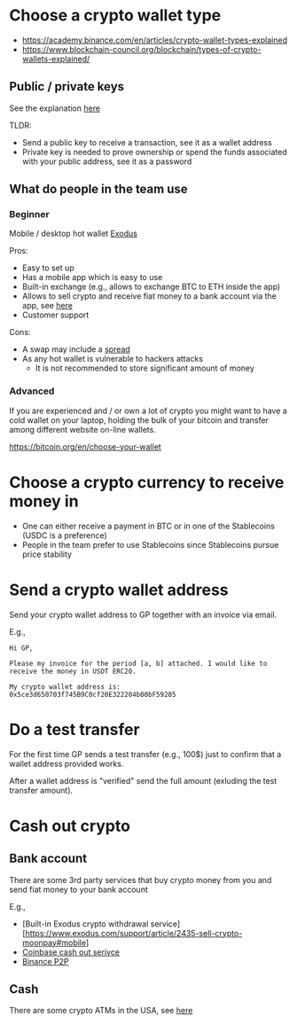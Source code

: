 # Choose a crypto wallet type

- https://academy.binance.com/en/articles/crypto-wallet-types-explained
- https://www.blockchain-council.org/blockchain/types-of-crypto-wallets-explained/

## Public / private keys

See the explanation [here](https://www.gemini.com/cryptopedia/public-private-keys-cryptography)

TLDR:
- Send a public key to receive a transaction, see it as a wallet address
- Private key is needed to prove ownership or spend the funds associated with your public address, see it as a password

## What do people in the team use

### Beginner

Mobile / desktop hot wallet [Exodus](https://www.exodus.com/)

Pros:
- Easy to set up
- Has a mobile app which is easy to use
- Built-in exchange (e.g., allows to exchange BTC to ETH inside the app)
- Allows to sell crypto and receive fiat money to a bank account via the app, see [here](https://www.exodus.com/support/article/2435-sell-crypto-moonpay#mobile)
- Customer support

Cons:
- A swap may include a [spread](https://www.exodus.com/support/article/1591-what-is-an-exchange-spread)
- As any hot wallet is vulnerable to hackers attacks
   - It is not recommended to store significant amount of money

### Advanced

If you are experienced and / or own a lot of crypto you might want to have a cold wallet on your laptop, holding the bulk of your bitcoin and transfer among different website on-line wallets.

https://bitcoin.org/en/choose-your-wallet

# Choose a crypto currency to receive money in

- One can either receive a payment in BTC or in one of the Stablecoins (USDC is a preference)
- People in the team prefer to use Stablecoins since Stablecoins pursue price stability

# Send a crypto wallet address

Send your crypto wallet address to GP together with an invoice via email.

E.g.,
```
Hi GP,

Please my invoice for the period [a, b] attached. I would like to receive the money in USDT ERC20.

My crypto wallet address is: 0x5ce3d650703f745B9C0cf20E322204b00bF59205
```

# Do a test transfer

For the first time GP sends a test transfer (e.g., 100$) just to confirm that a wallet address provided works.

After a wallet address is "verified" send the full amount (exluding the test transfer amount).

# Cash out crypto

## Bank account

There are some 3rd party services that buy crypto money from you and send fiat money to your bank account

E.g.,
- [Built-in Exodus crypto withdrawal service][https://www.exodus.com/support/article/2435-sell-crypto-moonpay#mobile]
- [Coinbase cash out serivce](https://help.coinbase.com/en/coinbase/trading-and-funding/buying-selling-or-converting-crypto/how-do-i-sell-or-cash-out-my-digital-currency)
- [Binance P2P](https://p2p.binance.com/en/trade/all-payments/USDT?fiat=USD)

## Cash

There are some crypto ATMs in the USA, see [here](https://coinatmradar.com/country/226/bitcoin-atm-united-states/)